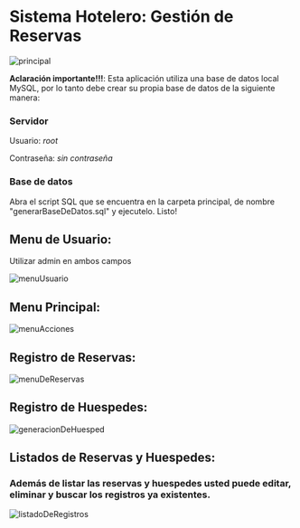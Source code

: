 # Sistema Hotelero: Gestión de Reservas
![principal](https://user-images.githubusercontent.com/83422731/218875270-ce83899a-5eaf-418d-a81d-74106e5693a0.png)

**Aclaración importante!!!**: 
Esta aplicación utiliza una base de datos local MySQL, por lo tanto debe crear su propia base de datos de la siguiente manera:

### Servidor

Usuario:  *root*

Contraseña:  *sin contraseña*

### Base de datos

Abra el script SQL que se encuentra en la carpeta principal, de nombre "generarBaseDeDatos.sql" y ejecutelo.
Listo!

## Menu de Usuario:
Utilizar admin en ambos campos

![menuUsuario](https://user-images.githubusercontent.com/83422731/218875433-059473da-b581-43e5-ae42-e9b2d54474c6.png)

## Menu Principal:
![menuAcciones](https://user-images.githubusercontent.com/83422731/218875918-3ec730a1-c6bf-40d7-9e24-ca50ae4383eb.png)

## Registro de Reservas:
![menuDeReservas](https://user-images.githubusercontent.com/83422731/218876167-c5137d18-aab7-4cc9-9654-4c9a15803eaa.png)

## Registro de Huespedes:
![generacionDeHuesped](https://user-images.githubusercontent.com/83422731/218876480-223c2fc7-7338-40e3-a5d5-e2aa7302cbfb.png)

## Listados de Reservas y Huespedes:
### Además de listar las reservas y huespedes usted puede editar, eliminar y buscar los registros ya existentes.
![listadoDeRegistros](https://user-images.githubusercontent.com/83422731/218877240-ea699f03-9b46-459e-a69d-4941cd586b95.png)
